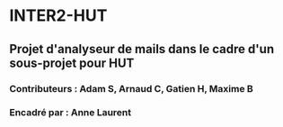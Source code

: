 # INTER2-HUT
## Projet d'analyseur de mails dans le cadre d'un sous-projet pour HUT
### Contributeurs : Adam S, Arnaud C, Gatien H, Maxime B
### Encadré par : Anne Laurent
